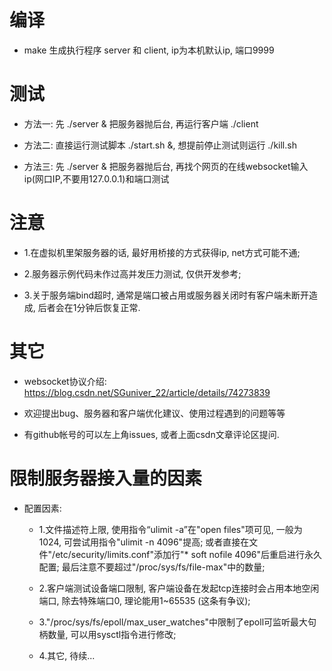 # 编译

* make 生成执行程序 server 和 client, ip为本机默认ip, 端口9999

# 测试

* 方法一: 先 ./server & 把服务器抛后台, 再运行客户端 ./client

* 方法二: 直接运行测试脚本 ./start.sh &, 想提前停止测试则运行 ./kill.sh

* 方法三: 先 ./server & 把服务器抛后台, 再找个网页的在线websocket输入ip(网口IP,不要用127.0.0.1)和端口测试

# 注意

* 1.在虚拟机里架服务器的话, 最好用桥接的方式获得ip, net方式可能不通;

* 2.服务器示例代码未作过高并发压力测试, 仅供开发参考;

* 3.关于服务端bind超时, 通常是端口被占用或服务器关闭时有客户端未断开造成, 后者会在1分钟后恢复正常.

# 其它

* websocket协议介绍: https://blog.csdn.net/SGuniver_22/article/details/74273839

* 欢迎提出bug、服务器和客户端优化建议、使用过程遇到的问题等等

* 有github帐号的可以左上角issues, 或者上面csdn文章评论区提问.

# 限制服务器接入量的因素

* 配置因素:
  * 1.文件描述符上限, 使用指令“ulimit -a”在"open files"项可见, 一般为1024, 可尝试用指令"ulimit -n 4096"提高; 或者直接在文件"/etc/security/limits.conf"添加行"* soft nofile 4096"后重启进行永久配置; 最后注意不要超过"/proc/sys/fs/file-max"中的数量;

  * 2.客户端测试设备端口限制, 客户端设备在发起tcp连接时会占用本地空闲端口, 除去特殊端口0, 理论能用1~65535 (这条有争议);

  * 3."/proc/sys/fs/epoll/max_user_watches"中限制了epoll可监听最大句柄数量, 可以用sysctl指令进行修改;

  * 4.其它, 待续...
